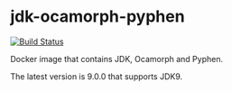 # jdk-ocamorph-pyphen

[![Build Status](https://travis-ci.org/szgabsz91/jdk-ocamorph-pyphen.svg?branch=master)](https://travis-ci.org/szgabsz91/jdk-ocamorph-pyphen)

Docker image that contains JDK, Ocamorph and Pyphen.

The latest version is 9.0.0 that supports JDK9.
